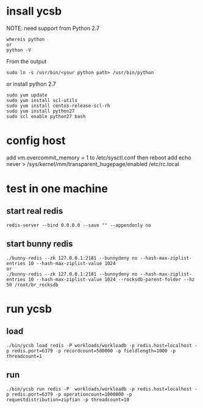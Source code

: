 
# insall ycsb

NOTE: need support from Python 2.7
```
whereis python
or
python -V
```
From the output
```
sudo ln -s /usr/bin/<your python path> /usr/bin/python
```
or install python 2.7
```
sudo yum update
sudo yum install scl-utils
sudo yum install centos-release-scl-rh
sudo yum install python27
sudo scl enable python27 bash
```

# config host

add vm.overcommit_memory = 1 to /etc/sysctl.conf then reboot
add echo never > /sys/kernel/mm/transparent_hugepage/enabled /etc/rc.local

# test in one machine

## start real redis
```
redis-server --bind 0.0.0.0 --save "" --appendonly no
```

## start bunny redis
```
./bunny-redis --zk 127.0.0.1:2181 --bunnydeny no --hash-max-ziplist-entries 10 --hash-max-ziplist-value 1024
or 
./bunny-redis --zk 127.0.0.1:2181 --bunnydeny no --hash-max-ziplist-entries 10 --hash-max-ziplist-value 1024 --rocksdb-parent-folder --hz 50 /root/br_rocksdb
```

# run ycsb

## load

```
./bin/ycsb load redis -P workloads/workloadb -p redis.host=localhost -p redis.port=6379 -p recordcount=500000 -p fieldlength=1000 -p threadcount=1
```



## run

```
./bin/ycsb run redis -P  workloads/workloadb -p redis.host=localhost -p redis.port=6379 -p operationcount=1000000 -p requestdistribution=zipfian -p threadcount=10
```